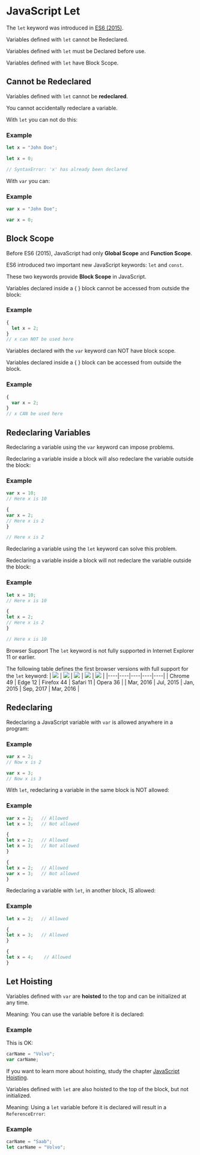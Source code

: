 # JavaScript Let

The `let` keyword was introduced in [ES6 (2015)](https://www.w3schools.com/js/js_es6.asp).

Variables defined with `let` cannot be Redeclared.

Variables defined with `let` must be Declared before use.

Variables defined with `let` have Block Scope.

## Cannot be Redeclared
Variables defined with `let` cannot be **redeclared**.

You cannot accidentally redeclare a variable.

With `let` you can not do this:

### Example
```javascript
let x = "John Doe";

let x = 0;

// SyntaxError: 'x' has already been declared
```

With `var` you can:

### Example
```javascript
var x = "John Doe";

var x = 0;
```

## Block Scope
Before ES6 (2015), JavaScript had only **Global Scope** and **Function Scope**.

ES6 introduced two important new JavaScript keywords: `let` and `const`.

These two keywords provide **Block Scope** in JavaScript.

Variables declared inside a { } block cannot be accessed from outside the block:

### Example
```javascript
{
  let x = 2;
}
// x can NOT be used here
```

Variables declared with the `var` keyword can NOT have block scope.

Variables declared inside a { } block can be accessed from outside the block.

### Example
```javascript
{
  var x = 2;
}
// x CAN be used here
```

## Redeclaring Variables
Redeclaring a variable using the `var` keyword can impose problems.

Redeclaring a variable inside a block will also redeclare the variable outside the block:

### Example
```javascript
var x = 10;
// Here x is 10

{
var x = 2;
// Here x is 2
}

// Here x is 2
```

Redeclaring a variable using the `let` keyword can solve this problem.

Redeclaring a variable inside a block will not redeclare the variable outside the block:

### Example
```javascript
let x = 10;
// Here x is 10

{
let x = 2;
// Here x is 2
}

// Here x is 10
```

Browser Support
The `let` keyword is not fully supported in Internet Explorer 11 or earlier.

The following table defines the first browser versions with full support for the `let` keyword:
| ![](../../Icons/chrome.png) | ![](../../Icons/edge_browser_logo_icon_152998.png) | ![](../../Icons/firefox-logo.png) | ![](../../Icons/Johanchalibert-Mac-Osx-Yosemite-Safari.ico) | ![](../../Icons/opera-icon-29.png) |
|----|----|----|----|----|
| Chrome 49 | Edge 12 | Firefox 44 | Safari 11 | Opera 36 |
| Mar, 2016 | Jul, 2015 | Jan, 2015 | Sep, 2017 | Mar, 2016 |


## Redeclaring
Redeclaring a JavaScript variable with `var` is allowed anywhere in a program:

### Example
```javascript
var x = 2;
// Now x is 2

var x = 3;
// Now x is 3
```

With `let`, redeclaring a variable in the same block is NOT allowed:

### Example
```javascript
var x = 2;   // Allowed
let x = 3;   // Not allowed

{
let x = 2;   // Allowed
let x = 3;   // Not allowed
}

{
let x = 2;   // Allowed
var x = 3;   // Not allowed
}
```

Redeclaring a variable with `let`, in another block, IS allowed:

### Example
```javascript
let x = 2;   // Allowed

{
let x = 3;   // Allowed
}

{
let x = 4;    // Allowed
}
```

## Let Hoisting
Variables defined with `var` are **hoisted** to the top and can be initialized at any time.

Meaning: You can use the variable before it is declared:

### Example
This is OK:
```javascript
carName = "Volvo";
var carName;
```

If you want to learn more about hoisting, study the chapter [JavaScript Hoisting](https://www.w3schools.com/js/js_hoisting.asp).

Variables defined with `let` are also hoisted to the top of the block, but not initialized.

Meaning: Using a `let` variable before it is declared will result in a `ReferenceError`:

### Example
```javascript
carName = "Saab";
let carName = "Volvo";
```